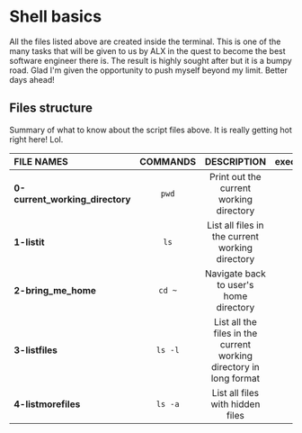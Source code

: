 # Shell basics
All the files listed above are  created inside the terminal. This is one of the many tasks that will be given to us by ALX in the quest to become the best software engineer there is. The result is highly sought after but it is a bumpy road. Glad I'm given the opportunity to push myself beyond my limit. Better days ahead!
## Files structure
Summary of what to know about the script files above. It is really getting hot right here! Lol.

| **FILE NAMES** | **COMMANDS** | **DESCRIPTION** | **executable** |
| :---    |  :---: | :---:   | ---:  |
| **0-current_working_directory** | `pwd` | Print out the current working directory | True
| **1-listit** | `ls` | List all files in the current working directory| True
| **2-bring_me_home** | `cd ~` | Navigate back to user's home directory | True
| **3-listfiles** | `ls -l` | List all the files in the current working directory in long format | True
| **4-listmorefiles** | `ls -a` | List all files with hidden files | True
